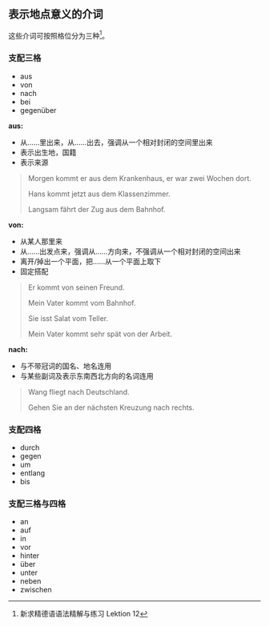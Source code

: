 ## 表示地点意义的介词

这些介词可按照格位分为三种[^1]。

[^1]: 新求精德语语法精解与练习 Lektion 12
[^2]: 新编大学德语 1 Einheit 6 S142

### 支配三格

- aus
- von
- nach
- bei
- gegenüber

**aus:**

- 从……里出来，从……出去，强调从一个相对封闭的空间里出来
- 表示出生地，国籍
- 表示来源

> Morgen kommt er aus dem Krankenhaus, er war zwei Wochen dort.
> 
> Hans kommt jetzt aus dem Klassenzimmer.
> 
> Langsam fährt der Zug aus dem Bahnhof.

**von:**

- 从某人那里来
- 从……出发点来，强调从……方向来，不强调从一个相对封闭的空间出来
- 离开/掉出一个平面，把……从一个平面上取下
- 固定搭配

> Er kommt von seinen Freund.
>
> Mein Vater kommt vom Bahnhof.
>
> Sie isst Salat vom Teller.
>
> Mein Vater kommt sehr spät von der Arbeit.

**nach:**

- 与不带冠词的国名、地名连用
- 与某些副词及表示东南西北方向的名词连用

> Wang fliegt nach Deutschland.
>
> Gehen Sie an der nächsten Kreuzung nach rechts.

### 支配四格

- durch
- gegen
- um
- entlang
- bis

### 支配三格与四格

- an
- auf
- in
- vor
- hinter
- über
- unter
- neben
- zwischen
